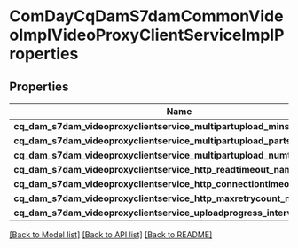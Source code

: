 # ComDayCqDamS7damCommonVideoImplVideoProxyClientServiceImplProperties

## Properties
Name | Type | Description | Notes
------------ | ------------- | ------------- | -------------
**cq_dam_s7dam_videoproxyclientservice_multipartupload_minsize_name** | [***::models::ConfigNodePropertyInteger**](configNodePropertyInteger.md) |  | [optional] 
**cq_dam_s7dam_videoproxyclientservice_multipartupload_partsize_name** | [***::models::ConfigNodePropertyInteger**](configNodePropertyInteger.md) |  | [optional] 
**cq_dam_s7dam_videoproxyclientservice_multipartupload_numthread_name** | [***::models::ConfigNodePropertyInteger**](configNodePropertyInteger.md) |  | [optional] 
**cq_dam_s7dam_videoproxyclientservice_http_readtimeout_name** | [***::models::ConfigNodePropertyInteger**](configNodePropertyInteger.md) |  | [optional] 
**cq_dam_s7dam_videoproxyclientservice_http_connectiontimeout_name** | [***::models::ConfigNodePropertyInteger**](configNodePropertyInteger.md) |  | [optional] 
**cq_dam_s7dam_videoproxyclientservice_http_maxretrycount_name** | [***::models::ConfigNodePropertyInteger**](configNodePropertyInteger.md) |  | [optional] 
**cq_dam_s7dam_videoproxyclientservice_uploadprogress_interval_name** | [***::models::ConfigNodePropertyInteger**](configNodePropertyInteger.md) |  | [optional] 

[[Back to Model list]](../README.md#documentation-for-models) [[Back to API list]](../README.md#documentation-for-api-endpoints) [[Back to README]](../README.md)


